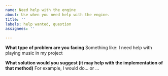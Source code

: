 ```yaml
---
name: Need help with the engine
about: Use when you need help with the engine.
title: ''
labels: help wanted, question
assignees: ''

---
```


**What type of problem are you facing**
Something like: I need help with playing music in my project

**What solution would you suggest (it may help with the implementation of that method)**
For example, I would do... or ...
